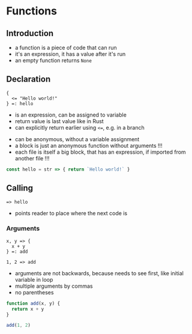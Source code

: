 # Functions



## Introduction

- a function is a piece of code that can run
- it's an expression, it has a value after it's run
- an empty function returns `None`



## Declaration

```
{
  <= "Hello world!"
} =: hello
```

- is an expression, can be assigned to variable
- return value is last value like in Rust
- can explicitly return earlier using `<=`, e.g. in a branch
<!-- todo: conflicts with import??? -->
- can be anonymous, without a variable assignment
- a block is just an anonymous function without arguments !!!
- each file is itself a big block, that has an expression, if imported from another file !!!

```js
const hello = str => { return `Hello world!` }
```

## Calling

```
=> hello
```

- points reader to place where the next code is

### Arguments

```
x, y => {
  x + y
} =: add

1, 2 => add
```

- arguments are not backwards, because needs to see first, like initial variable in loop
- multiple arguments by commas
- no parentheses

```js
function add(x, y) {
  return x + y
}

add(1, 2)
```